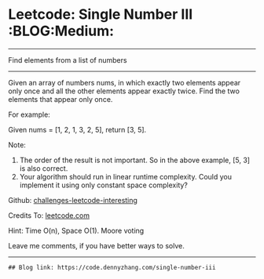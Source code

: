 
# Leetcode: Single Number III     :BLOG:Medium:

---

Find elements from a list of numbers  

---

Given an array of numbers nums, in which exactly two elements appear only once and all the other elements appear exactly twice. Find the two elements that appear only once.  

For example:  

Given nums = [1, 2, 1, 3, 2, 5], return [3, 5].  

Note:  

1.  The order of the result is not important. So in the above example, [5, 3] is also correct.
2.  Your algorithm should run in linear runtime complexity. Could you implement it using only constant space complexity?

Github: [challenges-leetcode-interesting](https://github.com/DennyZhang/challenges-leetcode-interesting/tree/master/problems/single-number-iii)  

Credits To: [leetcode.com](https://leetcode.com/problems/single-number-iii/description/)  

Hint: Time O(n), Space O(1). Moore voting  

Leave me comments, if you have better ways to solve.  

---

    ## Blog link: https://code.dennyzhang.com/single-number-iii

